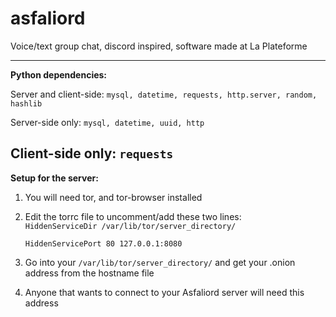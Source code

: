 # asfaliord
Voice/text group chat, discord inspired, software made at La Plateforme

---
**Python dependencies:** 

Server and client-side: 
`mysql, datetime, requests, http.server, random, hashlib`

Server-side only:
`mysql, datetime, uuid, http`

Client-side only:
`requests`
---
**Setup for the server:**

1. You will need tor, and tor-browser installed
2. Edit the torrc file to uncomment/add these two lines:  
`HiddenServiceDir /var/lib/tor/server_directory/`

    `HiddenServicePort 80 127.0.0.1:8080`
3. Go into your `/var/lib/tor/server_directory/` and get your .onion address from the hostname file
4. Anyone that wants to connect to your Asfaliord server will need this address